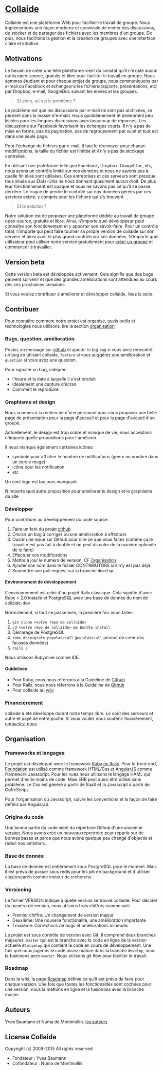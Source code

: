 # [Collaide](https://collaide.com)

Collaide est une plateforme Web pour faciliter le travail de groupe. Nous implémentons une façon moderne et conviviale de mener des discussions, de stocker et de partager des fichiers avec les membres d'un groupe. De plus, nous facilitons la gestion et la création de groupes avec une interface claire et intuitive.

## Motivations
Le besoin de créer une telle plateforme vient du constat qu'il n'existe aucun outils open-source, gratuits et libre pour faciliter le travail en groupe. Nous sommes étudiant et pour chaque projet de groupe, nous communiquons par e-mail ou Facebook et échangeons les fichiers(rapports, présentations, etc) par Dropbox, e-mail, GoogleDoc suivant les envies et les groupes.

> Et alors, où est le problème ?

Le problème est que les discussions par e-mail ne sont pas archivées, se perdent dans la masse d'e-mails reçus quotidienement et deviennent peu lisibles pour les longues discussions avec beaucoup de réponses. Les discussions sur Facebook favorisent les échanges courts. Il n'y a pas de mise en forme, pas de pagination, pas de regroupement par sujet et tout est dans une seule page.

Pour l'échange de fichiers par e-mail, il faut le réenvoyer pour chaque modifications, la taille du fichier est limitée et il n'y a pas de stcokage centralisé.

En utilisant une plateforme telle que Facebook, Dropbox, GoogelDoc, etc, nous avons un contrôle limité sur nos données et nous ne savons pas à quelle fin elles sont utilisées. Ces entreprises et ces serveurs sont presque tous situés aux États-Unis ne nous donnant quasiment aucun droit. De plus leur fonctionnement est opaque et nous ne savons pas ce qu'il se passe derrière. Le risque de perdre le contrôle sur nos données gérées par ces services existe, y compris pour les fichiers qui s'y trouvent.

> Et la solution ?

Notre solution est de proposer une plateforme dédiée au travail de groupe open-source, gratuite et libre. Ainsi, n'importe quel développeur peut connaître son fonctionement et y apporter son savoir-faire. Pour un contrôle total, n'importe qui peut faire tourner sa propre version de collaide sur son serveur et ainsi avoir le plus grand contrôle sur ses données. N'importe quel utilisateur peut utiliser notre service gratuitement pour [créer un groupe](https://collaide.com/fr/groups/new) et commencer à travailler.

## Version beta
Cette version beta est développée activement. Cela signifie que des bugs peuvent survenir et que des grandes améliorations sont attendues au cours des ces prochaines semaines.

Si vous voulez contribuer à améliorer et développer collaide, lisez la suite.

## Contribuer

Pour connaître comment notre projet est organisé, quels outils et technologies nous utilisons, lire la section [organisation](#organisation)

### Bugs, question, amélioration
Postez un message sur [github](https://github.com/collaide2/collaide/issues/new) et ajouter le tag `bug` si vous avez rencontré un bug en utlisant collaide, `feature` si vous suggérez une amélioration et `question` si vous avez une question.

Pour signaler un bug, indiquer:
 * l'heure et la date à laquelle il s'est produit
 * idéalement une capture d'écran
 * Comment le reproduire

### Graphisme et design
Nous sommes à la recherche d'une personne pour nous proposer une belle page
de présentation pour la page d'accueil et pour la page d'accueil d'un
groupe.

Actuellement, le design est trop sobre et manque de vie, nous acceptons
n'importe quelle propositions pour l'améliorer

Il nous manque également certaines icônes:
* symbole pour afficher le nombre de notifications (genre un nombre dans
  un cercle rouge)
* icône pour les notification
* etc

Un cool logo est toujours manquant.

N'importe quel autre proposition pour améliorer le design et le
graphisme du site

### Développer
Pour contribuer au développement du code source:

1. Faire un fork du projet [github](https://github.com/collaide/collaide2)
2. Choisir un bug à corriger ou une amélioration à effectuer.
3. Ouvrir une issue sur Github pour dire ce que vous faites (comme ça le
   travail n'est pas fait à double et on peut discuter de la manière
   optimale de le faire)
2. Effectuer vos modifications
3. Mettre à jour le numéro de version, CF [Organisation](#Organisation)
4. Ajouter son nom dans le fichier CONTRIBUTORS si il n'y est pas déjà
3. Soumettre une pull request sur la branche `develop`

#### Environnement de développement
L'environnement est celui d'un projet Rails classique. Cela signifie
d'avoir Ruby > 2.0 installé et PostgreSQL avec une base de donnée du nom
de collaide-dev

Normalement, si tout ce passe bien, la première fois vous faites:

1. `git clone <votre repo de collaide>`
2. `cd <votre repo de collaide> && bundle install`
3. Démarage de PostgreSQL
4. `rake db:migrate populate:all` (`populate:all` permet de créer des
   fausses données)
3. `rails s`

Nous utilisons Rubymine comme IDE.

#### Guidelines
* Pour Ruby, nous nous réferrons à la Guideline de [Github]()
* Pour Rails, nous nous réferrons à la Guideline de [Github]()
* Pour collaide au [wiki]()

### Financièrement
collaide a été développé durant notre temps libre. Le coût des serveurs et autre et payé de notre poche. Si vous voulez nous soutenir finacièrement, [contactez-nous](http://www.collaide.com/fr/contactez-nous)

## Organisation

### Frameworks et langages
Le projet est développé avec le framework [Ruby on
Rails](rubyonrails.org). Pour le front-end,
[Foundation](http://zurb.foundation.com/docs) est utilisé comme
framework HTML/Css et [AngularJS](http://angularjs.org) comme framework
Javascript. Pour les vues nous utilisons le langage HAML qui permet
d'écrie moins de code. Mais ERB peut aussi être utilisé sans problème.
Le Css est généré à partir de SaaS et la Javascript à partir de
CoffeScript.

Pour l'organisation du Javascript, suivre les conventions et la façon de
faire définis par AngularJS.

### Origine du code
Une bonne partie du code vient du répertoire Github d'une ancienne
[version](https://github.com/collaide/collaide). Nous avons créé un
nouveau répertroire pour repartir sur de bonnes bases et parce que nous
avons quelque peu changé d'objectis et réduit nos ambitons.

### Base de donnée
La base de donnée est entièrement sous PostgreSQL pour le moment. Mais
il est prévu de passer sous redis pour les job en background et
d'utiliser elasticsearch comme moteur de recherche.

### Versioning
Le fichier VERSION indique à quelle version se trouve collaide. Pour
décider du numéro de version, nous utilsons trois chiffres comme suit:
* Premier chiffre: Un changement de version majeur
* Deuxième: Une nouvelle fonctionalité, une amélioration importante
* Troisième: Corrections de bugs et améliorations mineures

Le projet est sous contrôle de version avec Git. Il comprend deux
branches majeures. `master` qui est la branche avec le code en ligne de la version actuelle et `develop` qui contient le code en cours de développement. Une fois que nous jugeons le code assez mature dans la branche `develop`, nous la fusionons avec `master`. Nous utilisons git flow pour faciliter le travail.

### Roadmap
Dans le wiki, la page [Roadmap]() définie ce qu'il est prévu de faire pour
chaque version. Une fois que toutes les fonctionalités sont cochées pour
une version, nous la mettons en ligne et la fusionons avec la branche master.


## Auteurs
Yves Baumann et Numa de Montmollin. [les auteurs](http://www.collaide.com/fr/a-propos)

License Collaide
-------
Copyright (c) 2009-2015 All rights reserved.

- Fondateur : Yves Baumann
- Cofondateur : Numa de Montmollin

